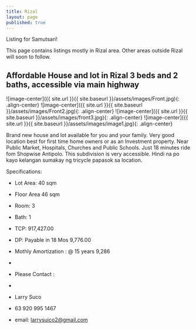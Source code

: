 ```yaml
---
title: Rizal
layout: page
published: true
---
```


Listing for Samutsari!

 This page contains listings mostly in Rizal area. Other areas outside Rizal will soon to follow.
 


 
 
 
 
 
## Affordable House and lot in Rizal 3 beds and 2 baths, accessible via main highway


 
  ![image-center]({{ site.url }}{{ site.baseurl }}/assets/images/Front.jpg){: .align-center}
  ![image-center]({{ site.url }}{{ site.baseurl }}/assets/images/Front2.jpg){: .align-center}
  ![image-center]({{ site.url }}{{ site.baseurl }}/assets/images/front3.jpg){: .align-center}
  ![image-center]({{ site.url }}{{ site.baseurl }}/assets/images/image1.jpg){: .align-center}





Brand new house and lot available for you and your family. Very good location best for first time home owners or as an Investment property. Near Public Market, Hospitals, Churches and Public Schools. Just 18 minutes ride fom Shopwise Antipolo. This subdivision is very accessible. Hindi na po kayo kelangan sumakay ng tricycle papasok sa location.


Specifications: 

- Lot Area: 40 sqm
- Floor Area 46 sqm
- Room: 3
- Bath: 1


- TCP: 917,427.00
- DP: Payable in 18 Mos 9,776.00
- Mothly Amortization : @ 15 years 9,286
- 
- Please Contact :
- 
- Larry Suco
- 63 920 995 1467
- email: larrysuico2@gmail.com

